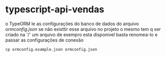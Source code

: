 # typescript-api-vendas

o TypeORM le as configurações do banco de dados do arquivo *ormconfig.json* se não existtir esse arquivo no projeto o
mesmo tem q ser criado na '/' um arquivo de exempro esta disponivel basta renomea-lo e passar as configurações de
conexão

```shell
cp ormconfig.example.json ormconfig.json
```
